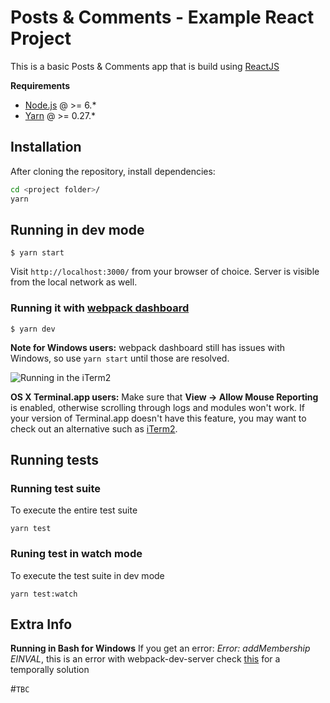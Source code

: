 # Posts & Comments - Example React Project

This is a basic Posts & Comments app that is build using [ReactJS](https://facebook.github.io/react/)

**Requirements**
- [Node.js](http://nodejs.org) @ >= 6.*
- [Yarn](https://yarnpkg.com) @ >= 0.27.*

## Installation

After cloning the repository, install dependencies:
```sh
cd <project folder>/
yarn
```

## Running in dev mode

```
$ yarn start
```

Visit `http://localhost:3000/` from your browser of choice.
Server is visible from the local network as well.

### Running it with [webpack dashboard](https://github.com/FormidableLabs/webpack-dashboard)

```
$ yarn dev
```

**Note for Windows users:** webpack dashboard still has issues with Windows, so use `yarn start` until those are resolved.

![Running in the iTerm2](http://i.imgur.com/3oKTWrv.png)

**OS X Terminal.app users:** Make sure that **View → Allow Mouse Reporting** is enabled, otherwise scrolling through logs and modules won't work. If your version of Terminal.app doesn't have this feature, you may want to check out an alternative such as [iTerm2](https://www.iterm2.com/).

## Running tests

### Running test suite

To execute the entire test suite

```
yarn test
```

### Runing test in watch mode

To execute the test suite in dev mode

```
yarn test:watch
```

## Extra Info
**Running in Bash for Windows** If you get an error: _Error: addMembership EINVAL_, this is an error with webpack-dev-server check [this](https://github.com/webpack/webpack-dev-server/issues/955) for a temporally solution

#``TBC``